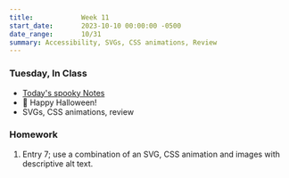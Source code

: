 ```yaml
---
title:            Week 11
start_date:       2023-10-10 00:00:00 -0500
date_range:       10/31
summary: Accessibility, SVGs, CSS animations, Review
---
```


### Tuesday, In Class

- [Today's spooky Notes](https://paper.dropbox.com/doc/Core-1-Interaction-Week-11-Notes-Accessibility-SVGs-CSS-Animation--CC19sGItqH91OZiAoZc3zfzTAQ-nc4BvYHq1hnhMD0QMR2Zt)
- 🎃 Happy Halloween!
- SVGs, CSS animations, review

### Homework
1. Entry 7; use a combination of an SVG, CSS animation and images with descriptive alt text.